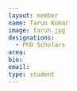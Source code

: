 ```yaml
---
layout: member
name: Tarun Kumar
image: tarun.jpg
designations: 
  - PhD Scholars
area:
bio:
email:
type: student
---
```

